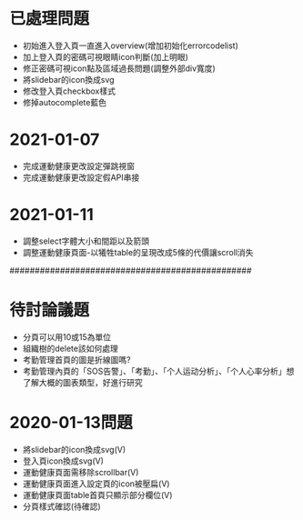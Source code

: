 # 已處理問題
* 初始進入登入頁一直進入overview(增加初始化errorcodelist)
* 加上登入頁的密碼可視眼睛icon判斷(加上明眼)
* 修正密碼可視icon點及區域過長問題(調整外部div寬度)
* 將slidebar的icon換成svg
* 修改登入頁checkbox樣式
* 修掉autocomplete藍色


# 2021-01-07
* 完成運動健康更改設定彈跳視窗
* 完成運動健康更改設定假API串接


# 2021-01-11
* 調整select字體大小和間距以及箭頭
* 調整運動健康頁面-以犧牲table的呈現改成5條的代價讓scroll消失


################################################
# 待討論議題
* 分頁可以用10或15為單位
* 組織樹的delete該如何處理
* 考勤管理首頁的圖是折線圖嗎?
* 考勤管理內頁的「SOS告警」、「考勤」、「个人运动分析」、「个人心率分析」想了解大概的圖表類型，好進行研究


# 2020-01-13問題
* 將slidebar的icon換成svg(V)
* 登入頁icon換成svg(V)
* 運動健康頁面需移除scrollbar(V)
* 運動健康頁面進入設定頁的icon被壓扁(V)
* 運動健康頁面table首頁只顯示部分欄位(V)
* 分頁樣式確認(待確認)






